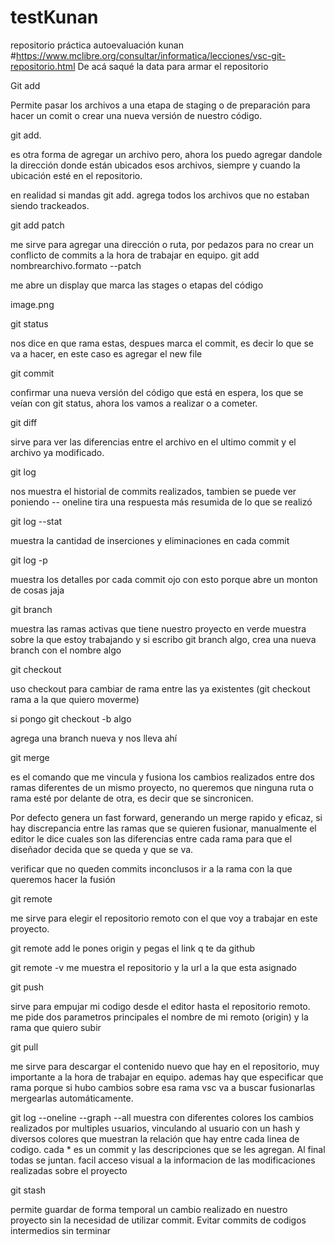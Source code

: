 # testKunan
repositorio práctica autoevaluación kunan
#https://www.mclibre.org/consultar/informatica/lecciones/vsc-git-repositorio.html De acá saqué la data para armar el repositorio

<!-- #git is the program to manage the source code
#github hosts a copy of that code and a repository (a central location in which data is stored and managed) online -->
<!-- 
 VSC makes the process of using Git and github easy. -->

 
Git add

Permite pasar los archivos a una etapa de staging o de preparación para hacer un comit o crear una nueva versión de nuestro código.

git add. 

es otra forma de agregar un archivo pero, ahora los puedo agregar dandole la dirección donde están ubicados esos archivos, siempre y cuando la ubicación esté en el repositorio.

en realidad si mandas git add. agrega todos los archivos que no estaban siendo trackeados.


git add patch

me sirve para agregar una dirección o ruta, por pedazos para no crear un conflicto de commits a la hora de trabajar en equipo.
git add nombrearchivo.formato --patch

me abre un display
que marca las stages o etapas del código

image.png


git status

nos dice en que rama estas, despues marca el commit, es decir lo que se va a hacer, en este caso es agregar el new file 

git commit
 

confirmar una nueva versión del código que está en espera, los que se veían con git status, ahora los vamos a realizar o a cometer.

git diff 

sirve para ver las diferencias entre el archivo en el ultimo commit y el archivo ya modificado.

git log 

nos muestra el historial de commits realizados, tambien se puede ver poniendo -- oneline
tira una respuesta más resumida de lo que se realizó

git log --stat

muestra la cantidad de inserciones y eliminaciones en cada commit

git log -p 

muestra los detalles por cada commit ojo con esto porque abre un monton de cosas jaja

git branch

muestra las ramas activas que tiene nuestro proyecto
en verde muestra sobre la que estoy trabajando y si escribo git branch algo, crea una nueva branch con el nombre algo


git checkout

uso checkout para cambiar de rama entre las ya existentes (git checkout rama a la que quiero moverme)

si pongo git checkout -b algo

agrega una branch nueva y nos lleva ahí


git merge

es el comando que me vincula y fusiona los cambios realizados entre dos ramas diferentes de un mismo proyecto, no queremos que ninguna ruta o rama esté por delante de otra, es decir que se sincronicen.

Por defecto genera un fast forward, generando un merge rapido y eficaz, si hay discrepancia entre las ramas que se quieren fusionar, manualmente el editor le dice cuales son las diferencias entre cada rama para que el diseñador decida que se queda y que se va.

verificar que no queden commits inconclusos 
ir a la rama con la que queremos hacer la fusión

git remote

me sirve para elegir el repositorio remoto con el que voy a trabajar en este proyecto.

git remote add le pones origin y pegas el link q te da github

git remote -v 
me muestra el repositorio y la url a la que esta asignado

git push 

sirve para empujar mi codigo desde el editor hasta el repositorio remoto.
me pide dos parametros principales el nombre de mi remoto (origin) 
y la rama que quiero subir

git pull

me sirve para descargar el contenido nuevo que hay en el repositorio, muy importante a la hora de trabajar en equipo.
ademas hay que especificar que rama porque si hubo cambios sobre esa rama vsc va a buscar fusionarlas mergearlas automáticamente.



git log --oneline --graph --all
muestra con diferentes colores los cambios realizados por multiples usuarios, vinculando al usuario con un hash y diversos colores que muestran la relación que hay entre cada linea de codigo.
cada * es un commit y las descripciones que se les agregan. Al final todas se juntan.
facil acceso visual a la informacion de las modificaciones realizadas sobre el proyecto

git stash

permite guardar de forma temporal un cambio realizado en nuestro proyecto sin la necesidad de utilizar commit.
Evitar commits de codigos intermedios sin terminar 

